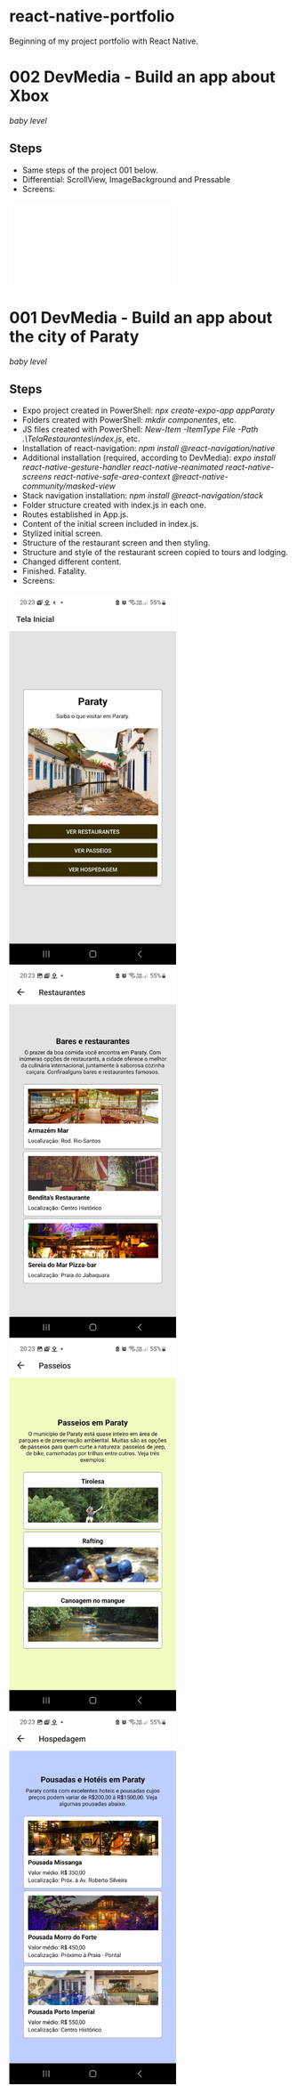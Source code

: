# react-native-portfolio
 Beginning of my project portfolio with React Native.

# 002 DevMedia - Build an app about Xbox
*baby level*
## Steps
- Same steps of the project 001 below.
- Differential: ScrollView, ImageBackground and Pressable
- Screens:
<iframe width="300" src="readme_img/xbox.mp4" frameborder="0" allowfullscreen></iframe>


# 001 DevMedia - Build an app about the city of Paraty
*baby level*

## Steps
- Expo project created in PowerShell: *npx create-expo-app appParaty*
- Folders created with PowerShell: *mkdir componentes*, etc.
- JS files created with PowerShell: *New-Item -ItemType File -Path .\TelaRestaurantes\index.js*, etc.
- Installation of react-navigation: *npm install @react-navigation/native*
- Additional installation (required, according to DevMedia):  *expo install react-native-gesture-handler react-native-reanimated react-native-screens react-native-safe-area-context @react-native-community/masked-view*
- Stack navigation installation: *npm install @react-navigation/stack*
- Folder structure created with index.js in each one.
- Routes established in App.js.
- Content of the initial screen included in index.js.
- Stylized initial screen.
- Structure of the restaurant screen and then styling.
- Structure and style of the restaurant screen copied to tours and lodging.
- Changed different content.
- Finished. Fatality.
- Screens:
<img src="/readme_img/initial.jpeg" width="300" />
<img src="/readme_img/restaurants.jpeg" width="300" />
<img src="/readme_img/tours.jpeg" width="300" />
<img src="/readme_img/lodging.jpeg" width="300" />
